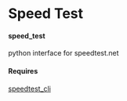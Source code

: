 # Speed Test

#### speed_test
python interface for speedtest.net

#### Requires
[speedtest_cli](https://github.com/sivel/speedtest-cli)